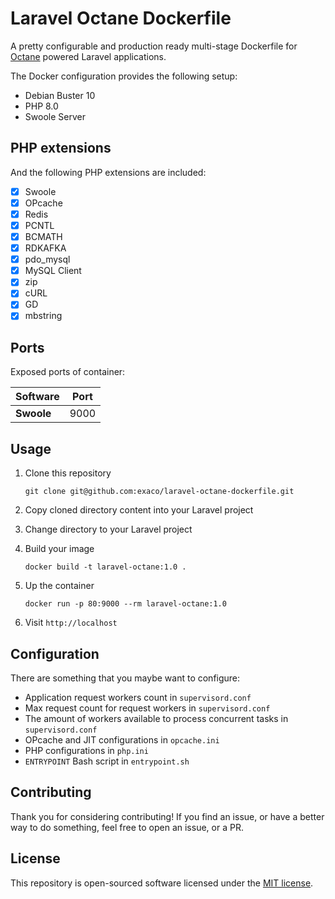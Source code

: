 # Laravel Octane Dockerfile
A pretty configurable and production ready multi-stage Dockerfile for [Octane](https://github.com/laravel/octane) powered Laravel applications.

The Docker configuration provides the following setup:
- Debian Buster 10
- PHP 8.0
- Swoole Server


## PHP extensions

And the following PHP extensions are included:
- [x] Swoole
- [x] OPcache
- [x] Redis
- [x] PCNTL
- [x] BCMATH
- [x] RDKAFKA
- [x] pdo_mysql
- [x] MySQL Client
- [x] zip
- [x] cURL
- [x] GD
- [x] mbstring

## Ports

Exposed ports of container:

| Software | Port |
|-------------- | -------------- |
| **Swoole** | 9000 |

## Usage

1. Clone this repository
    
    `git clone git@github.com:exaco/laravel-octane-dockerfile.git`
   
2. Copy cloned directory content into your Laravel project
3. Change directory to your Laravel project
3. Build your image
   
   `docker build -t laravel-octane:1.0 .`
   
4. Up the container

   `docker run -p 80:9000 --rm laravel-octane:1.0`

5. Visit `http://localhost`

## Configuration

There are something that you maybe want to configure:
- Application request workers count in `supervisord.conf`
- Max request count for request workers in `supervisord.conf`
- The amount of workers available to process concurrent tasks in `supervisord.conf`
- OPcache and JIT configurations in `opcache.ini`
- PHP configurations in `php.ini`
- `ENTRYPOINT` Bash script in `entrypoint.sh`

## Contributing

Thank you for considering contributing! If you find an issue, or have a better way to do something, feel free to open an issue, or a PR.


## License

This repository is open-sourced software licensed under the [MIT license](https://opensource.org/licenses/MIT).
